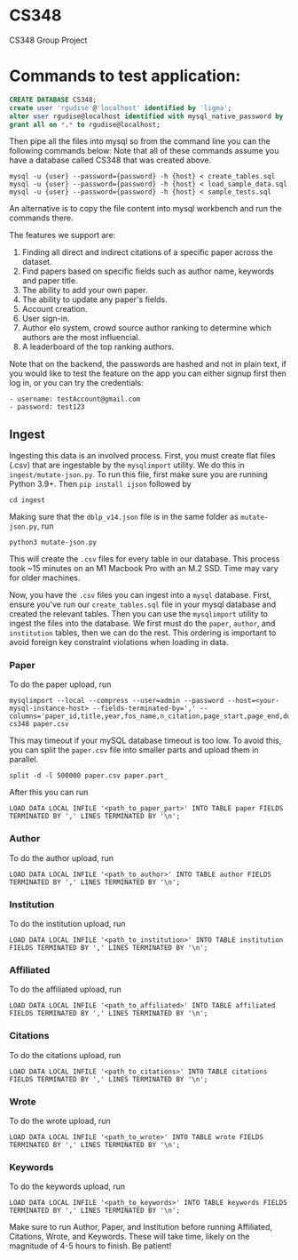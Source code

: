 # CS348
CS348 Group Project

# Commands to test application:

```SQL
CREATE DATABASE CS348;
create user 'rgudise'@'localhost' identified by 'ligma';
alter user rgudise@localhost identified with mysql_native_password by 'ligma';
grant all on *.* to rgudise@localhost;
```

Then pipe all the files into mysql so from the command line you can the following commands below:
Note that all of these commands assume you have a database called CS348 that was created above.
```
mysql -u {user} --password={password} -h {host} < create_tables.sql
mysql -u {user} --password={password} -h {host} < load_sample_data.sql
mysql -u {user} --password={password} -h {host} < sample_tests.sql
```

An alternative is to copy the file content into mysql workbench and run the commands there.

The features we support are:

1. Finding all direct and indirect citations of a specific paper across the dataset.
2. Find papers based on specific fields such as author name, keywords and paper title.
3. The ability to add your own paper.
4. The ability to update any paper's fields.
5. Account creation.
6. User sign-in.
7. Author elo system, crowd source author ranking to determine which authors are the most influencial.
8. A leaderboard of the top ranking authors. 

 Note that on the backend, the passwords are hashed and not in plain text, if you would like to test the feature on the app you can either signup first then log in, or you can try the credentials:
 
    - username: testAccount@gmail.com 
    - password: test123

## Ingest

Ingesting this data is an involved process. First, you must create flat files (.csv) that are ingestable by the `mysqlimport` utility. We do this in `ingest/mutate-json.py`.
To run this file, first make sure you are running Python 3.9+. Then `pip install ijson` followed by
```
cd ingest
```
Making sure that the `dblp_v14.json` file is in the same folder as `mutate-json.py`, run
```
python3 mutate-json.py
```
This will create the `.csv` files for every table in our database. This process took ~15 minutes on an M1 Macbook Pro with an M.2 SSD. Time may vary for older machines.

Now, you have the `.csv` files you can ingest into a `mysql` database. First, ensure you've run our `create_tables.sql` file in your mysql database and created the relevant tables.
Then you can use the `mysqlimport` utility to ingest the files into the database. We first must do the `paper`, `author`, and `institution` tables, then we can do the rest. This ordering
is important to avoid foreign key constraint violations when loading in data.

### Paper
To do the paper upload, run
```
mysqlimport --local --compress --user=admin --password --host=<your-mysql-instance-host> --fields-terminated-by=',' --columns='paper_id,title,year,fos_name,n_citation,page_start,page_end,doc_type,lang,vol,issue,issn,isbn,doi,url,abstract' cs348 paper.csv
```
This may timeout if your mySQL database timeout is too low. To avoid this, you can split the `paper.csv` file into smaller parts and upload them in parallel.
```
split -d -l 500000 paper.csv paper.part_
```
After this you can run
```
LOAD DATA LOCAL INFILE '<path_to_paper_part>' INTO TABLE paper FIELDS TERMINATED BY ',' LINES TERMINATED BY '\n';
```

### Author
To do the author upload, run
```
LOAD DATA LOCAL INFILE '<path_to_author>' INTO TABLE author FIELDS TERMINATED BY ',' LINES TERMINATED BY '\n';

```

### Institution
To do the institution upload, run
```
LOAD DATA LOCAL INFILE '<path_to_institution>' INTO TABLE institution FIELDS TERMINATED BY ',' LINES TERMINATED BY '\n';

```

### Affiliated
To do the affiliated upload, run
```
LOAD DATA LOCAL INFILE '<path_to_affiliated>' INTO TABLE affiliated FIELDS TERMINATED BY ',' LINES TERMINATED BY '\n';

```

### Citations
To do the citations upload, run
```
LOAD DATA LOCAL INFILE '<path_to_citations>' INTO TABLE citations FIELDS TERMINATED BY ',' LINES TERMINATED BY '\n';
```

### Wrote
To do the wrote upload, run
```
LOAD DATA LOCAL INFILE '<path_to_wrote>' INTO TABLE wrote FIELDS TERMINATED BY ',' LINES TERMINATED BY '\n';
```

### Keywords
To do the keywords upload, run
```
LOAD DATA LOCAL INFILE '<path_to_keywords>' INTO TABLE keywords FIELDS TERMINATED BY ',' LINES TERMINATED BY '\n';
```

Make sure to run Author, Paper, and Institution before running Affiliated, Citations, Wrote, and Keywords. These will take time, likely on the magnitude of 4-5 hours to finish. Be patient!
